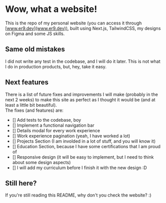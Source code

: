 # Wow, what a website!

This is the repo of my personal website (you can access it through [www.er9.dev](www.er9.dev)), built using Next.js, TailwindCSS, my designs on Figma and some JS skills.

## Same old mistakes

I did not write any test in the codebase, and I will do it later. This is not what I do in production products, but, hey, take it easy.

## Next features

There is a list of future fixes and improvements I will make (probably in the next 2 weeks) to make this site as perfect as I thought it would be (and at least a little bit beautiful).  
The fixes (and features) are:

- [] Add tests to the codebase, boy
- [] Implement a functional navigation bar
- [] Details modal for every work experience
- [] Work experience pagination (yeah, I have worked a lot)
- [] Projects Section (I am involded in a lot of stuff, and you will know it)
- [] Education Section, because I have some certifications that I am proud of
- [] Responsive design (it will be easy to implement, but I need to think about some design aspects)
- [] I will add my curriculum before I finish it with the new design :D

## Still here?

If you're still reading this README, why don't you check the website? :)
